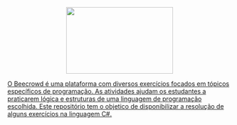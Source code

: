 <p align="center">
<a href="https://www.beecrowd.com.br">
<img  width="240"  height="150"  src="https://resources.beecrowd.com.br/judge/img/5.0/logo-beecrowd.png?1635097036">
</p>
O Beecrowd é uma plataforma com diversos exercícios focados em tópicos específicos de programação. As atividades ajudam os estudantes a praticarem lógica e estruturas de uma linguagem de programação escolhida.
Este repositório tem o objetico de disponibilizar a resolução de alguns exercícios na linguagem C#.
